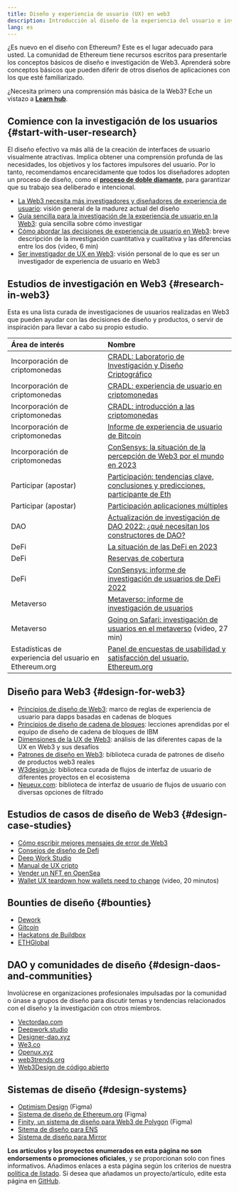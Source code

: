 ```yaml
---
title: Diseño y experiencia de usuario (UX) en web3
description: Introducción al diseño de la experiencia del usuario e investigación en el espacio Web3 y Ethereum.
lang: es
---
```


¿Es nuevo en el diseño con Ethereum? Este es el lugar adecuado para usted. La comunidad de Ethereum tiene recursos escritos para presentarle los conceptos básicos de diseño e investigación de Web3. Aprenderá sobre conceptos básicos que pueden diferir de otros diseños de aplicaciones con los que esté familiarizado.

¿Necesita primero una comprensión más básica de la Web3? Eche un vistazo a [**Learn hub**](/learn/).

## Comience con la investigación de los usuarios \{#start-with-user-research}

El diseño efectivo va más allá de la creación de interfaces de usuario visualmente atractivas. Implica obtener una comprensión profunda de las necesidades, los objetivos y los factores impulsores del usuario. Por lo tanto, recomendamos encarecidamente que todos los diseñadores adopten un proceso de diseño, como el [**proceso de doble diamante**](<https://en.wikipedia.org/wiki/Double_Diamond_(design_process_model)>), para garantizar que su trabajo sea deliberado e intencional.

- [La Web3 necesita más investigadores y diseñadores de experiencia de usuario](https://akasha.org/blog/2022/10/11/akasha-conversation-09-web3-ux-researchers-and-designers): visión general de la madurez actual del diseño
- [Guía sencilla para la investigación de la experiencia de usuario en la Web3](https://uxplanet.org/a-complete-guide-to-ux-research-for-web-3-0-products-d6bead20ebb1): guía sencilla sobre cómo investigar
- [Cómo abordar las decisiones de experiencia de usuario en Web3](https://archive.devcon.org/archive/watch/6/data-empathy-how-to-approach-ux-decisions-in-web3/): breve descripción de la investigación cuantitativa y cualitativa y las diferencias entre los dos (video, 6 min)
- [Ser investigador de UX en Web3](https://medium.com/@georgia.rakusen/what-its-like-being-a-user-researcher-in-web3-6a4bcc096849): visión personal de lo que es ser un investigador de experiencia de usuario en Web3

## Estudios de investigación en Web3 \{#research-in-web3}

Esta es una lista curada de investigaciones de usuarios realizadas en Web3 que pueden ayudar con las decisiones de diseño y productos, o servir de inspiración para llevar a cabo su propio estudio.

| Área de interés                                                                           | Nombre                                                                                                                                                                                                  |
| :---------------------------------------------------------------------------------------- | :------------------------------------------------------------------------------------------------------------------------------------------------------------------------------------------------------ |
| <Badge colorScheme="green">Incorporación de criptomonedas</Badge>                         | [CRADL: Laboratorio de Investigación y Diseño Criptográfico](https://project-cradl.notion.site/Crypto-Research-and-Design-Lab-50a7127f34ed4c88ad95c7cedf7fbe36)                                         |
| <Badge colorScheme="green">Incorporación de criptomonedas</Badge>                         | [CRADL: experiencia de usuario en criptomonedas](https://docs.google.com/presentation/d/1s2OPSH5sMJzxRYaJSSRTe8W2iIoZx0PseIV-WeZWD1s/edit?usp=sharing)                                                  |
| <Badge colorScheme="green">Incorporación de criptomonedas</Badge>                         | [CRADL: introducción a las criptomonedas](https://docs.google.com/presentation/d/1R9nFuzA-R6SxaGCKhoMbE4Vxe0JxQSTiHXind3LVq_w/edit?usp=sharing)                                                         |
| <Badge colorScheme="green">Incorporación de criptomonedas</Badge>                         | [Informe de experiencia de usuario de Bitcoin](https://github.com/patestevao/BitcoinUX-report/blob/master/report.md)                                                                                    |
| <Badge colorScheme="green">Incorporación de criptomonedas</Badge>                         | [ConSensys: la situación de la percepción de Web3 por el mundo en 2023](https://consensys.io/insight-report/web3-and-crypto-global-survey-2023)                                                         |
| <Badge colorScheme="purple">Participar (apostar)</Badge>                                  | [Participación: tendencias clave, conclusiones y predicciones, participante de Eth](https://lookerstudio.google.com/u/0/reporting/cafcee00-e1af-4148-bae8-442a88ac75fa/page/p_ja2srdhh2c?s=hmbTWDh9hJo) |
| <Badge colorScheme="purple">Participar (apostar)</Badge>                                  | [Participación aplicaciones múltiples](<https://github.com/threshold-network/UX-User-Research/blob/main/Multi-App%20Staking%20(MAS)/iterative-user-study/MAS%20Iterative%20User%20Study.pdf>)           |
| <Badge colorScheme="red">DAO</Badge>                                                      | [Actualización de investigación de DAO 2022: ¿qué necesitan los constructores de DAO?](https://blog.aragon.org/2022-dao-research-update/)                                                               |
| <Badge colorScheme="pink">DeFi</Badge>                                                    | [La situación de las DeFi en 2023](https://stateofdefi.org/)                                                                                                                                            |
| <Badge colorScheme="pink">DeFi</Badge>                                                    | [Reservas de cobertura](https://github.com/threshold-network/UX-User-Research/tree/main/Keep%20Coverage%20Pool)                                                                                         |
| <Badge colorScheme="pink">DeFi</Badge>                                                    | [ConSensys: informe de investigación de usuarios de DeFi 2022](https://cdn2.hubspot.net/hubfs/4795067/ConsenSys%20Codefi-Defi%20User%20ResearchReport.pdf)                                              |
| <Badge colorScheme="gray">Metaverso</Badge>                                               | [Metaverso: informe de investigación de usuarios](https://www.politico.com/f/?id=00000187-7685-d820-a7e7-7e85d1420000)                                                                                  |
| <Badge colorScheme="gray">Metaverso</Badge>                                               | [Going on Safari: investigación de usuarios en el metaverso](https://archive.devcon.org/archive/watch/6/going-on-safari-researching-users-in-the-metaverse/?tab=YouTube) (video, 27 min)                |
| <Badge colorScheme="blue">Estadísticas de experiencia del usuario en Ethereum.org</Badge> | [Panel de encuestas de usabilidad y satisfacción del usuario, Ethereum.org](https://lookerstudio.google.com/reporting/0a189a7c-a890-40db-a5c6-009db52c81c9)                                             |

## Diseño para Web3 \{#design-for-web3}

- [Principios de diseño de Web3](https://medium.com/@lyricalpolymath/web3-design-principles-f21db2f240c1): marco de reglas de experiencia de usuario para dapps basadas en cadenas de bloques
- [Principios de diseño de cadena de bloques](https://medium.com/design-ibm/blockchain-design-principles-599c5c067b6e): lecciones aprendidas por el equipo de diseño de cadena de bloques de IBM
- [Dimensiones de la UX de Web3](https://uxdesign.cc/the-levels-of-web3-user-experience-4f2ad113e37d): análisis de las diferentes capas de la UX en Web3 y sus desafíos
- [Patrones de diseño en Web3](https://www.web3designpatterns.io/): biblioteca curada de patrones de diseño de productos web3 reales
- [W3design.io](https://w3design.io/): biblioteca curada de flujos de interfaz de usuario de diferentes proyectos en el ecosistema
- [Neueux.com](https://neueux.com/apps): biblioteca de interfaz de usuario de flujos de usuario con diversas opciones de filtrado

## Estudios de casos de diseño de Web3 \{#design-case-studies}

- [Cómo escribir mejores mensajes de error de Web3](https://medium.com/@JonCrabb/how-to-design-better-web3-error-messages-bd96e12fa582)
- [Consejos de diseño de Defi](https://medium.com/@JonCrabb/defi-design-tips-vol-12-8600f4374714)
- [Deep Work Studio](https://deepwork.studio/case-studies/)
- [Manual de UX cripto](https://www.cryptouxhandbook.com/)
- [Vender un NFT en OpenSea](https://builtformars.com/case-studies/opensea)
- [Wallet UX teardown how wallets need to change](https://www.youtube.com/watch?v=oTpuxYj8JWI&ab_channel=ETHDenver) (video, 20 minutos)

## Bounties de diseño \{#bounties}

- [Dework](https://app.dework.xyz/bounties)
- [Gitcoin](https://bounties.gitcoin.co/explorer)
- [Hackatons de Buildbox](https://gitcoin.co/hackathons)
- [ETHGlobal](https://ethglobal.com/)

## DAO y comunidades de diseño \{#design-daos-and-communities}

Involúcrese en organizaciones profesionales impulsadas por la comunidad o únase a grupos de diseño para discutir temas y tendencias relacionados con el diseño y la investigación con otros miembros.

- [Vectordao.com](https://vectordao.com/)
- [Deepwork.studio](https://www.deepwork.studio/)
- [Designer-dao.xyz](https://www.designer-dao.xyz/)
- [We3.co](https://we3.co/)
- [Openux.xyz](https://openux.xyz/about)
- [web3trends.org](https://web3trends.org/)
- [Web3Design de código abierto](https://www.web3designers.org/)

## Sistemas de diseño \{#design-systems}

- [Optimism Design](https://www.figma.com/@oplabs) (Figma)
- [Sistema de diseño de Ethereum.org](https://www.figma.com/@ethdotorg) (Figma)
- [Finity, un sistema de diseño para Web3 de Polygon](https://finity.polygon.technology/) (Figma)
- [Sitema de diseño para ENS](https://thorin.ens.domains/)
- [Sistema de diseño para Mirror](https://degen-xyz.vercel.app/)

**Los artículos y los proyectos enumerados en esta página no son endorsements o promociones oficiales**, y se proporcionan solo con fines informativos. Añadimos enlaces a esta página según los criterios de nuestra [política de listado](/contributing/design/adding-design-resources). Si desea que añadamos un proyecto/artículo, edite esta página en [GitHub](https://github.com/ethereum/ethereum-org-website/blob/dev/src/content/developers/docs/design-and-ux/index.md).
